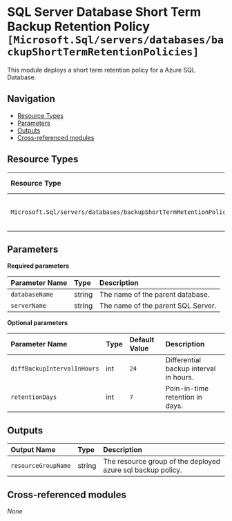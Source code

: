 # SQL Server Database Short Term Backup Retention Policy `[Microsoft.Sql/servers/databases/backupShortTermRetentionPolicies]`

This module deploys a short term retention policy for a Azure SQL Database.

## Navigation

- [Resource Types](#Resource-Types)
- [Parameters](#Parameters)
- [Outputs](#Outputs)
- [Cross-referenced modules](#Cross-referenced-modules)

## Resource Types

| Resource Type | API Version |
| :-- | :-- |
| `Microsoft.Sql/servers/databases/backupShortTermRetentionPolicies` | [2022-05-01-preview](https://learn.microsoft.com/en-us/azure/templates/Microsoft.Sql/2022-05-01-preview/servers/databases/backupShortTermRetentionPolicies) |

## Parameters

**Required parameters**

| Parameter Name | Type | Description |
| :-- | :-- | :-- |
| `databaseName` | string | The name of the parent database. |
| `serverName` | string | The name of the parent SQL Server. |

**Optional parameters**

| Parameter Name | Type | Default Value | Description |
| :-- | :-- | :-- | :-- |
| `diffBackupIntervalInHours` | int | `24` | Differential backup interval in hours. |
| `retentionDays` | int | `7` | Poin-in-time retention in days. |


## Outputs

| Output Name | Type | Description |
| :-- | :-- | :-- |
| `resourceGroupName` | string | The resource group of the deployed azure sql backup policy. |

## Cross-referenced modules

_None_

